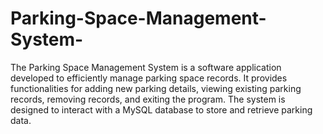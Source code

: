 # Parking-Space-Management-System-
The Parking Space Management System is a software application developed to efficiently manage parking space records. It provides functionalities for adding new parking details, viewing existing parking records, removing records, and exiting the program. The system is designed to interact with a MySQL database to store and retrieve parking data.
